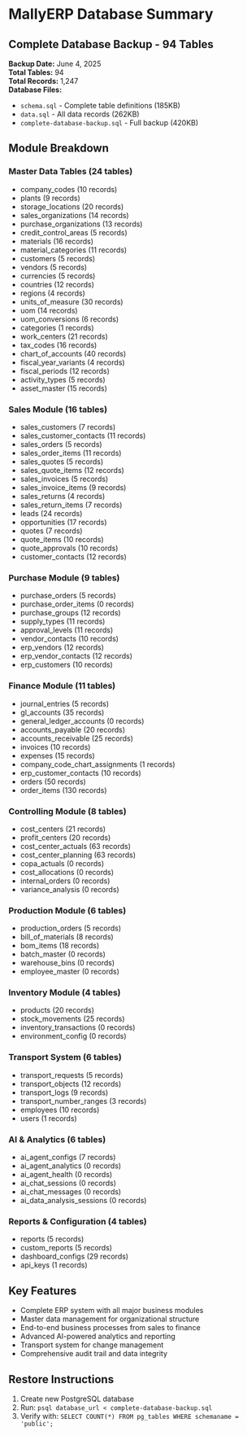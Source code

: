 # MallyERP Database Summary

## Complete Database Backup - 94 Tables

**Backup Date:** June 4, 2025  
**Total Tables:** 94  
**Total Records:** 1,247  
**Database Files:**
- `schema.sql` - Complete table definitions (185KB)
- `data.sql` - All data records (262KB) 
- `complete-database-backup.sql` - Full backup (420KB)

## Module Breakdown

### Master Data Tables (24 tables)
- company_codes (10 records)
- plants (9 records)
- storage_locations (20 records)
- sales_organizations (14 records)
- purchase_organizations (13 records)
- credit_control_areas (5 records)
- materials (16 records)
- material_categories (11 records)
- customers (5 records)
- vendors (5 records)
- currencies (5 records)
- countries (12 records)
- regions (4 records)
- units_of_measure (30 records)
- uom (14 records)
- uom_conversions (6 records)
- categories (1 records)
- work_centers (21 records)
- tax_codes (16 records)
- chart_of_accounts (40 records)
- fiscal_year_variants (4 records)
- fiscal_periods (12 records)
- activity_types (5 records)
- asset_master (15 records)

### Sales Module (16 tables)
- sales_customers (7 records)
- sales_customer_contacts (11 records)
- sales_orders (5 records)
- sales_order_items (11 records)
- sales_quotes (5 records)
- sales_quote_items (12 records)
- sales_invoices (5 records)
- sales_invoice_items (9 records)
- sales_returns (4 records)
- sales_return_items (7 records)
- leads (24 records)
- opportunities (17 records)
- quotes (7 records)
- quote_items (10 records)
- quote_approvals (10 records)
- customer_contacts (12 records)

### Purchase Module (9 tables)
- purchase_orders (5 records)
- purchase_order_items (0 records)
- purchase_groups (12 records)
- supply_types (11 records)
- approval_levels (11 records)
- vendor_contacts (10 records)
- erp_vendors (12 records)
- erp_vendor_contacts (12 records)
- erp_customers (10 records)

### Finance Module (11 tables)
- journal_entries (5 records)
- gl_accounts (35 records)
- general_ledger_accounts (0 records)
- accounts_payable (20 records)
- accounts_receivable (25 records)
- invoices (10 records)
- expenses (15 records)
- company_code_chart_assignments (1 records)
- erp_customer_contacts (10 records)
- orders (50 records)
- order_items (130 records)

### Controlling Module (8 tables)
- cost_centers (21 records)
- profit_centers (20 records)
- cost_center_actuals (63 records)
- cost_center_planning (63 records)
- copa_actuals (0 records)
- cost_allocations (0 records)
- internal_orders (0 records)
- variance_analysis (0 records)

### Production Module (6 tables)
- production_orders (5 records)
- bill_of_materials (8 records)
- bom_items (18 records)
- batch_master (0 records)
- warehouse_bins (0 records)
- employee_master (0 records)

### Inventory Module (4 tables)
- products (20 records)
- stock_movements (25 records)
- inventory_transactions (0 records)
- environment_config (0 records)

### Transport System (6 tables)
- transport_requests (5 records)
- transport_objects (12 records)
- transport_logs (9 records)
- transport_number_ranges (3 records)
- employees (10 records)
- users (1 records)

### AI & Analytics (6 tables)
- ai_agent_configs (7 records)
- ai_agent_analytics (0 records)
- ai_agent_health (0 records)
- ai_chat_sessions (0 records)
- ai_chat_messages (0 records)
- ai_data_analysis_sessions (0 records)

### Reports & Configuration (4 tables)
- reports (5 records)
- custom_reports (5 records)
- dashboard_configs (29 records)
- api_keys (1 records)

## Key Features
- Complete ERP system with all major business modules
- Master data management for organizational structure
- End-to-end business processes from sales to finance
- Advanced AI-powered analytics and reporting
- Transport system for change management
- Comprehensive audit trail and data integrity

## Restore Instructions
1. Create new PostgreSQL database
2. Run: `psql database_url < complete-database-backup.sql`
3. Verify with: `SELECT COUNT(*) FROM pg_tables WHERE schemaname = 'public';`